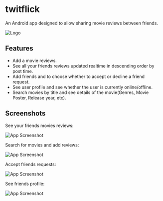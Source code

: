 
# twitflick

An Android app designed to allow sharing movie reviews between friends.

![Logo](https://firebasestorage.googleapis.com/v0/b/twitflick-f330a.appspot.com/o/Twitflick%20Logo%2FTwitflick_Logo.png?alt=media&token=49565f9f-3fab-4eab-987c-9fef21cdaa34)


## Features

- Add a movie reviews.
- See all your friends reviews updated realtime in descending order by post time.
- Add friends and to choose whether to accept or decline a friend request.
- See user profile and see whether the user is currently online/offline.
- Search movies by title and see details of the movie(Genres, Movie Poster, Release year, etc).



## Screenshots
See your friends movies reviews:

![App Screenshot](https://firebasestorage.googleapis.com/v0/b/twitflick-f330a.appspot.com/o/Twitflick%20Logo%2Ffriends_movie_reviews.gif?alt=media&token=21ef71e5-ceae-4578-97fa-c0558388bc88)

Search for movies and add reviews: 

![App Screenshot](https://firebasestorage.googleapis.com/v0/b/twitflick-f330a.appspot.com/o/Twitflick%20Logo%2Fsearch_movie_and_add_review.gif?alt=media&token=99d8f3c7-afa0-401a-a034-889f64b131c0)

Accept friends requests: 

![App Screenshot](https://firebasestorage.googleapis.com/v0/b/twitflick-f330a.appspot.com/o/Twitflick%20Logo%2Faccept_friend_requests.gif?alt=media&token=42c6b7f0-9a54-46e1-880b-886bc7085e5c)

See friends profile: 

![App Screenshot](https://firebasestorage.googleapis.com/v0/b/twitflick-f330a.appspot.com/o/Twitflick%20Logo%2Ffriends_list.gif?alt=media&token=a708d9aa-7b8d-4966-805e-5d985cbc6357)

